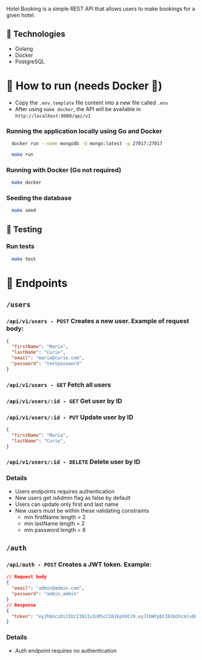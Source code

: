 Hotel Booking is a simple REST API that allows users to make bookings for a given hotel.

## :wrench: Technologies

- Golang
- Docker
- PostgreSQL

# :checkered_flag: How to run (needs Docker :whale:)

- Copy the `.env.template` file content into a new file called `.env`
- After using `make docker`, the API will be available in `http://localhost:8080/api/v1`

### Running the application locally using Go and Docker

```zsh
  docker run --name mongodb -d mongo:latest -p 27017:27017
```

```zsh
  make run
```

### Running with Docker (Go not required)
```zsh
  make docker
```

### Seeding the database
```zsh
  make seed
```

## :vertical_traffic_light: Testing

### Run tests
```zsh
  make test
```


# :triangular_flag_on_post: Endpoints

## `/users`

### `/api/v1/users - POST` Creates a new user. Example of request body:

```json
{
  "firstName": "Maria",
  "lastName": "Curie",
  "email": "maria@curie.com",
  "password": "testpassword"
}
```

### `/api/v1/users - GET` Fetch all users

### `/api/v1/users/:id - GET` Get user by ID

### `/api/v1/users/:id - PUT` Update user by ID

```json
{
  "firstName": "Maria",
  "lastName": "Curie",
}
```

### `/api/v1/users/:id - DELETE` Delete user by ID

### Details

- Users endpoints requires authentication
- New users get isAdmin flag as false by default
- Users can update only first and last name
- New users must be within these validating constraints
    - min firstName length = 2
	- min lastName length  = 2
	- min password length  = 8


## `/auth`

### `/api/auth - POST` Creates a JWT token. Example:
```json
// Request body
{
  "email": "admin@admin.com",
  "password": "admin_admin"
}
// Response
{
  "token": "eyJhbGciOiJIUzI1NiIsInR5cCI6IkpXVCJ9.eyJlbWFpbCI6Im1hcmlvQGRyZXpuamFrLmNvbSIsImV4cGlyZXMiOjE2OTg0MTI3NTUsInVzZXJJRCI6IjY1M2I4MDdjNjQ3OWE1MjIwM2UzZDAxMiJ9.lpJXrWSotbClr1692xoI1L_FovaVrkeOC627BV6P9zc"
}
```

### Details

- Auth endpoint requires no authentication
